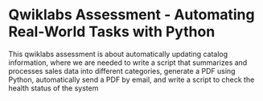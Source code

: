 # Qwiklabs Assessment - Automating Real-World Tasks with Python

This qwiklabs assessment is about automatically  updating catalog information, where we are needed to write a script that summarizes and processes sales data into different categories, generate a PDF using Python, automatically send a PDF by email, and write a script to check the health status of the system 
